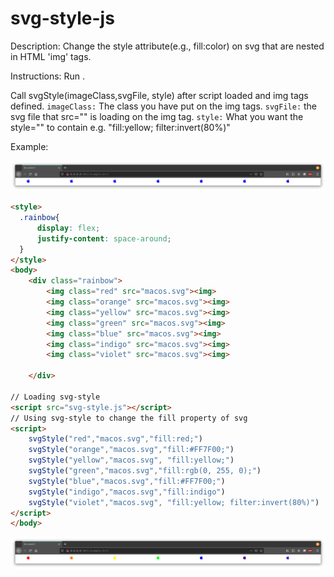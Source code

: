 # svg-style-js

Description: Change the style attribute(e.g., fill:color) on svg that are nested in HTML 'img' tags. 

Instructions: Run <script src="svg-style.js"></script>.

Call svgStyle(imageClass,svgFile, style) after script loaded and img tags defined.
`imageClass:` The class you have put on the img tags.
`svgFile:` the svg file that src="" is loading on the img tag.
`style:` What you want the style="" to contain e.g. "fill:yellow; filter:invert(80%)"

Example:

![Screenshot](rainbowBefore.png)

```html
<style>
  .rainbow{
      display: flex;
      justify-content: space-around;
  }
</style>
<body>
    <div class="rainbow">
        <img class="red" src="macos.svg"><img>
        <img class="orange" src="macos.svg"><img>
        <img class="yellow" src="macos.svg"><img>
        <img class="green" src="macos.svg"><img>
        <img class="blue" src="macos.svg"><img>
        <img class="indigo" src="macos.svg"><img>
        <img class="violet" src="macos.svg"><img>

    </div>

// Loading svg-style
<script src="svg-style.js"></script>
// Using svg-style to change the fill property of svg
<script>
    svgStyle("red","macos.svg","fill:red;")
    svgStyle("orange","macos.svg","fill:#FF7F00;")
    svgStyle("yellow","macos.svg", "fill:yellow;")
    svgStyle("green","macos.svg","fill:rgb(0, 255, 0);")
    svgStyle("blue","macos.svg","fill:#FF7F00;")
    svgStyle("indigo","macos.svg","fill:indigo")
    svgStyle("violet","macos.svg", "fill:yellow; filter:invert(80%)")
</script>
</body>
```
![Screenshot](rainbowAfter.png)
